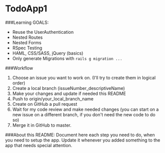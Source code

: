 TodoApp1
========

###Learning GOALS:
* Reuse the UserAuthentication
* Nested Routes
* Nested Forms
* RSpec Testing
* HAML, CSS/SASS, jQuery (basics)
* Only generate Migrations with `rails g migration ...`
 
###Workflow

1. Choose an issue you want to work on. (I'll try to create them in logical order)
2. Create a local branch (issueNumber_descriptiveName)
3. Make your changes and update if needed this README
4. Push to origin/your_local_branch_name
5. Create on GitHub a pull request
6. Wait for my code review and make needed changes (you can start on a new issue on a different branch, if you don't need the new code to do so)
7. Merge it in GitHub to master.

###About this README:
Document here each step you need to do, when you need to setup the app. Update it whenever you added something to the app that needs special attention. 


